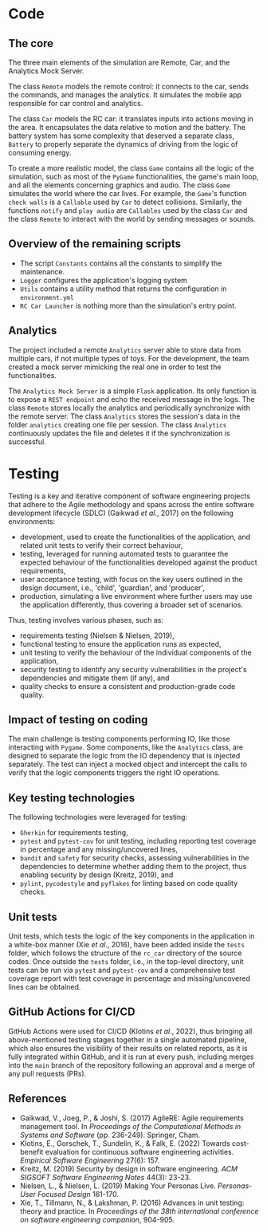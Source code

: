 # Code

## The core

The three main elements of the simulation are Remote, Car, and the Analytics Mock Server.

The class `Remote` models the remote control: it connects to the car, sends the commands, and manages the analytics. It simulates the mobile app responsible for car control and analytics.

The class `Car` models the RC car: it translates inputs into actions moving in the area. It encapsulates the data relative to motion and the battery. The battery system has some complexity that deserved a separate class, `Battery` to properly separate the dynamics of driving from the logic of consuming energy.

To create a more realistic model, the class `Game` contains all the logic of the simulation, such as most of the `PyGame` functionalities, the game's main loop, and all the elements concerning graphics and audio. The class `Game` simulates the world where the car lives. For example, the `Game`'s function `check walls` is a `Callable` used by `Car` to detect collisions. Similarly, the functions `notify` and `play audio` are `Callables` used by the class `Car` and the class `Remote` to interact with the world by sending messages or sounds.

## Overview of the remaining scripts

- The script `Constants` contains all the constants to simplify the maintenance.
- `Logger` configures the application's logging system
- `Utils` contains a utility method that returns the configuration in `environment.yml`
- `RC Car Launcher` is nothing more than the simulation's entry point.

## Analytics

The project included a remote `Analytics` server able to store data from multiple cars, if not multiple types of toys. For the development, the team created a mock server mimicking the real one in order to test the functionalities.

The `Analytics Mock Server` is a simple `Flask` application. Its only function is to expose a `REST endpoint` and echo the received message in the logs. The class `Remote` stores locally the analytics and periodically synchronize with the remote server. The class `Analytics` stores the session's data in the folder `analytics` creating one file per session. The class `Analytics` continuously updates the file and deletes it if the synchronization is successful.

# Testing
Testing is a key and iterative component of software engineering projects that adhere to the Agile methodology and 
spans across the entire software development lifecycle (SDLC) (Gaikwad _et al_., 2017) on the following environments:
- development, used to create the functionalities of the application, and related unit tests to verify their correct behaviour,
- testing, leveraged for running automated tests to guarantee the expected behaviour of the functionalities developed 
against the product requirements,
- user acceptance testing, with focus on the key users outlined in the design document, i.e., 'child', 'guardian', and 
'producer',
- production, simulating a live environment where further users may use the application differently, thus covering a 
broader set of scenarios.

Thus, testing involves various phases, such as:
- requirements testing (Nielsen & Nielsen, 2019), 
- functional testing to ensure the application runs as expected, 
- unit testing to verify the behaviour of the individual components of the application, 
- security testing to identify any security vulnerabilities in the project's dependencies and mitigate them (if any), and 
- quality checks to ensure a consistent and production-grade code quality.

## Impact of testing on coding

The main challenge is testing components performing IO, like those interacting with `Pygame`. Some components, like the `Analytics` class, are designed to separate the logic from the IO dependency that is injected separately. The test can inject a mocked object and intercept the calls to verify that the logic components triggers the right IO operations.

## Key testing technologies
The following technologies were leveraged for testing:
- `Gherkin` for requirements testing, 
- `pytest` and `pytest-cov` for unit testing, including reporting test coverage in percentage and any missing/uncovered lines,
- `bandit` and `safety` for security checks, assessing vulnerabilities in the dependencies to determine whether 
adding them to the project, thus enabling security by design (Kreitz, 2019), and
- `pylint`, `pycodestyle` and `pyflakes` for linting based on code quality checks.

## Unit tests
Unit tests, which tests the logic of the key components in the application in a white-box manner (Xie _et al_., 2016), have been added 
inside the `tests` folder, which follows the structure of the `rc_car` directory of the source codes. 
Once outside the `tests` folder, i.e., in the top-level directory, unit tests can be run via `pytest` and `pytest-cov` 
and a comprehensive test coverage report with test coverage in percentage and missing/uncovered lines can be obtained.

## GitHub Actions for CI/CD
GitHub Actions were used for CI/CD (Klotins _et al_., 2022), thus bringing all above-mentioned testing stages together in a single automated 
pipeline, which also ensures the visibility of their results on related reports, as it is fully integrated within GitHub, 
and it is run at every push, including merges into the `main` branch of the repository following an approval and a 
merge of any pull requests (PRs).

## References
- Gaikwad, V., Joeg, P., & Joshi, S. (2017) AgileRE: Agile requirements management tool. In _Proceedings of the Computational Methods in Systems and Software_ (pp. 236-249). Springer, Cham.
- Klotins, E., Gorschek, T., Sundelin, K., & Falk, E. (2022) Towards cost-benefit evaluation for continuous software engineering activities. _Empirical Software Engineering_ 27(6): 157.
- Kreitz, M. (2019) Security by design in software engineering. _ACM SIGSOFT Software Engineering Notes_ 44(3): 23-23.
- Nielsen, L., & Nielsen, L. (2019) Making Your Personas Live. _Personas-User Focused Design_ 161-170.
- Xie, T., Tillmann, N., & Lakshman, P. (2016) Advances in unit testing: theory and practice. In _Proceedings of the 38th international conference on software engineering companion_, 904-905.
